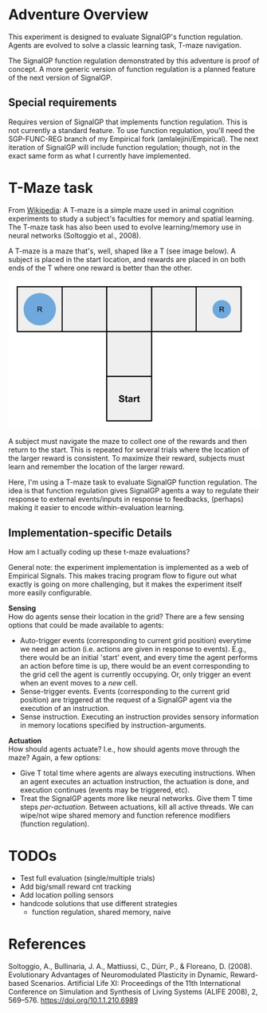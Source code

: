 # Adventure Overview

This experiment is designed to evaluate SignalGP's function regulation. Agents are evolved to solve a classic learning task, T-maze navigation. 

The SignalGP function regulation demonstrated by this adventure is proof of concept. A more generic version of function regulation is a planned feature of the next version of SignalGP. 

## Special requirements
Requires version of SignalGP that implements function regulation. This is not currently a standard feature. To use function regulation, you'll need the SGP-FUNC-REG branch of my Empirical fork (amlalejini/Empirical). The next iteration of SignalGP will include function regulation; though, not in the exact same form as what I currently have implemented. 

# T-Maze task
From [Wikipedia](https://en.wikipedia.org/wiki/T-maze): A T-maze is a simple maze used in animal cognition experiments to study a subject's faculties for memory and spatial learning. 
The T-maze task has also been used to evolve learning/memory use in neural networks (Soltoggio et al., 2008). 

A T-maze is a maze that's, well, shaped like a T (see image below). A subject is placed in the start location, and rewards are placed in on both ends of the T where one reward is better than the other. 

![t-maze](../../misc/imgs/t-maze.png)

A subject must navigate the maze to collect one of the rewards and then return to the start. This is repeated for several trials where the location of the larger reward is consistent. To maximize their reward, subjects must learn and remember the location of the larger reward.

Here, I'm using a T-maze task to evaluate SignalGP function regulation. The idea is that function regulation gives SignalGP agents a way to regulate their response to external events/inputs in response to feedbacks, (perhaps) making it easier to encode within-evaluation learning. 

## Implementation-specific Details
How am I actually coding up these t-maze evaluations? 

General note: the experiment implementation is implemented as a web of Empirical Signals. This makes tracing program flow to figure out what exactly is going on more challenging, but it makes the experiment itself more easily configurable. 

**Sensing** <br>
How do agents sense their location in the grid? There are a few sensing options that could be made available to agents:
- Auto-trigger events (corresponding to current grid position) everytime we need an action (i.e. actions are given in response to events). E.g., there would be an initial 'start' event, and every time the agent performs an action before time is up, there would be an event corresponding to the grid cell the agent is currently occupying. Or, only trigger an event when an event moves to a *new* cell. 
- Sense-trigger events. Events (corresponding to the current grid position) are triggered at the request of a SignalGP agent via the execution of an instruction. 
- Sense instruction. Executing an instruction provides sensory information in memory locations specified by instruction-arguments. 

**Actuation** <br>
How should agents actuate? I.e., how should agents move through the maze? Again, a few options:
- Give T total time where agents are always executing instructions. When an agent executes an actuation instruction, the actuation is done, and execution continues (events may be triggered, etc). 
- Treat the SignalGP agents more like neural networks. Give them T time steps *per-actuation*. Between actuations, kill all active threads. We can wipe/not wipe shared memory and function reference modifiers (function regulation). 

# TODOs
- Test full evaluation (single/multiple trials)
- Add big/small reward cnt tracking
- Add location polling sensors
- handcode solutions that use different strategies
  - function regulation, shared memory, naive

# References
Soltoggio, A., Bullinaria, J. A., Mattiussi, C., Dürr, P., & Floreano, D. (2008). Evolutionary Advantages of Neuromodulated Plasticity in Dynamic, Reward-based Scenarios. Artificial Life XI: Proceedings of the 11th International Conference on Simulation and Synthesis of Living Systems (ALIFE 2008), 2, 569–576. https://doi.org/10.1.1.210.6989